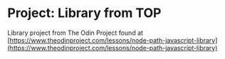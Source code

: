 # Project: Library from TOP

Library project from The Odin Project found at [https://www.theodinproject.com/lessons/node-path-javascript-library](https://www.theodinproject.com/lessons/node-path-javascript-library)

